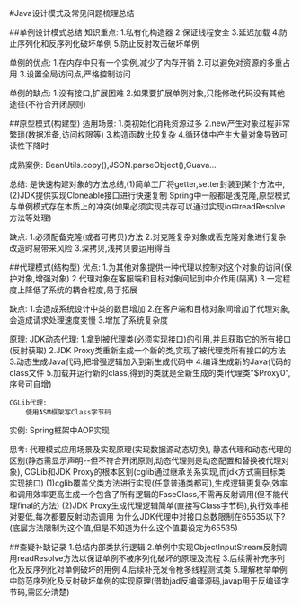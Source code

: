 #Java设计模式及常见问题梳理总结

##单例设计模式总结
知识重点:
    1.私有化构造器
    2.保证线程安全
    3.延迟加载
    4.防止序列化和反序列化破坏单例
    5.防止反射攻击破坏单例

单例的优点:
    1.在内存中只有一个实例,减少了内存开销
    2.可以避免对资源的多重占用
    3.设置全局访问点,严格控制访问

单例的缺点:
    1.没有接口,扩展困难
    2.如果要扩展单例对象,只能修改代码没有其他途径(不符合开闭原则)
    
    
##原型模式(构建型)
适用场景:
    1.类初始化消耗资源过多
    2.new产生对象过程非常繁琐(数据准备,访问权限等)
    3.构造函数比较复杂
    4.循环体中产生大量对象导致可读性下降时
    
成熟案例:
    BeanUtils.copy(),JSON.parseObject(),Guava...    
  
总结:
    是快速构建对象的方法总结,(1)简单工厂将getter,setter封装到某个方法中,(2)JDK提供实现Cloneable接口进行快速复制
    Spring中一般都是浅克隆,原型模式与单例模式存在本质上的冲突(如果必须实现共存可以通过实现io中readResolve方法等处理)
    
缺点:
    1.必须配备克隆(或者可拷贝)方法
    2.对克隆复杂对象或丢克隆对象进行复杂改造时易带来风险
    3.深拷贝,浅拷贝要运用得当
    
    
##代理模式(结构型)
优点:
   1.为其他对象提供一种代理以控制对这个对象的访问(保护对象,增强对象)
   2.代理对象在客服端和目标对象间起到中介作用(隔离)
   3.一定程度上降低了系统的耦合程度,易于拓展
   
缺点:
    1.会造成系统设计中类的数目增加
    2.在客户端和目标对象间增加了代理对象,会造成请求处理速度变慢
    3.增加了系统复杂度
    
原理:
    JDK动态代理:
        1.拿到被代理类(必须实现接口)的引用,并且获取它的所有接口(反射获取)
        2.JDK Proxy类重新生成一个新的类,实现了被代理类所有接口的方法
        3.动态生成Java代码,把增强逻辑加入到新生成代码中
        4.编译生成新的Java代码的class文件
        5.加载并运行新的class,得到的类就是全新生成的类(代理类"$Proxy0",序号可自增)
    
    CGLib代理:
        使用ASM框架写Class字节码

实例:
    Spring框架中AOP实现
    
思考:
    代理模式应用场景及实现原理(实现数据源动态切换),
    静态代理和动态代理的区别(静态需显示声明--但不符合开闭原则,动态代理则是动态配置和替换被代理对象),
    CGLib和JDK Proxy的根本区别(cglib通过继承关系实现,而jdk方式需目标类实现接口)
        (1)cglib覆盖父类方法进行实现(任意普通类都可),生成逻辑更复杂,效率和调用效率更高生成一个包含了所有逻辑的FaseClass,不需再反射调用(但不能代理final的方法)
        (2)JDK Proxy生成代理逻辑简单(直接写Class字节码),执行效率相对要低,每次都要反射动态调用
    为什么JDK代理中对接口总数限制在65535以下?(底层方法限制为这个值,但是不知道为什么这个值要设定为65535)
        

    
##查疑补缺记录
    1.总结内部类执行逻辑
    2.单例中实现ObjectInputStream反射调用readResolve方法以保证单例不被序列化破坏的原理及流程
    3.后续需补充序列化及反序列化对单例破坏的用例
    4.后续补充发令枪多线程测试类
    5.理解枚举单例中防范序列化及反射破坏单例的实现原理(借助jad反编译源码,javap用于反编译字节码,需区分清楚)
    